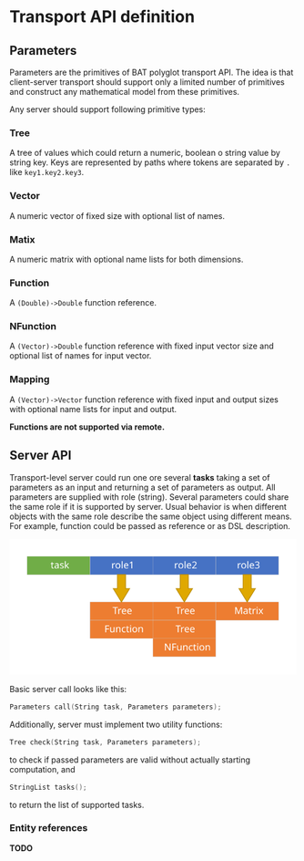# Transport API definition

## Parameters

Parameters are the primitives of BAT polyglot transport API. The idea is that client-server transport should support 
only a limited number of primitives and construct any mathematical model from these primitives.

Any server should support following primitive types:

### Tree
A tree of values which could return a numeric, boolean o string value by string key. Keys are represented by paths where
tokens are separated by `.` like `key1.key2.key3`. 

### Vector
A numeric vector of fixed size with optional list of names.

### Matix
A numeric matrix with optional name lists for both dimensions.

### Function
A `(Double)->Double` function reference.

### NFunction
A `(Vector)->Double` function reference with fixed input vector size and optional list of names for input vector.

### Mapping
A `(Vector)->Vector` function reference with fixed input and output sizes with optional name lists for input and output. 
 

**Functions are not supported via remote.**

## Server API

Transport-level server could run one ore several **tasks** taking a set of parameters as an input and returning a set of 
parameters as output. All parameters are supplied with role (string). Several parameters could share the same role if
it is supported by server. Usual behavior is when different objects with the same role describe the same object using 
different means. For example, function could be passed as reference or as DSL description. 

![Server api](images/parameters.svg)

Basic server call looks like this:
```c
Parameters call(String task, Parameters parameters);
```

Additionally, server must implement two utility functions:
```c
Tree check(String task, Parameters parameters);
```
to check if passed parameters are valid without actually starting computation, and
```c
StringList tasks();
```
to return the list of supported tasks.

### Entity references
**TODO**